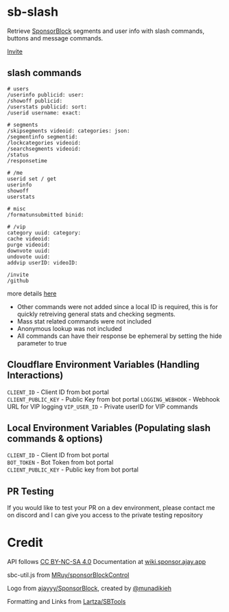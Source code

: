 # sb-slash
Retrieve [SponsorBlock](https://github.com/ajayyy/SponsorBlock) segments and user info with slash commands, buttons and message commands.

[Invite](https://sb-slash.mchang.workers.dev/invite)

## slash commands
```
# users
/userinfo publicid: user:
/showoff publicid:
/userstats publicid: sort:
/userid username: exact:

# segments
/skipsegments videoid: categories: json:
/segmentinfo segmentid:
/lockcategories videoid:
/searchsegments videoid:
/status
/responsetime

# /me
userid set / get
userinfo
showoff
userstats

# misc
/formatunsubmitted binid:

# /vip
category uuid: category:
cache videoid:
purge videoid:
downvote uuid:
undovote uuid:
addvip userID: videoID:

/invite
/github
```
more details [here](./docs/commands.md)

- Other commands were not added since a local ID is required, this is for quickly retreiving general stats and checking segments.
- Mass stat related commands were not included  
- Anonymous lookup was not included
- All commands can have their response be ephemeral by setting the hide parameter to true

## Cloudflare Environment Variables (Handling Interactions)
`CLIENT_ID` - Client ID from bot portal  
`CLIENT_PUBLIC_KEY` - Public Key from bot portal
`LOGGING_WEBHOOK` - Webhook URL for VIP logging
`VIP_USER_ID` - Private userID for VIP commands

## Local Environment Variables (Populating slash commands & options)
`CLIENT_ID` - Client ID from bot portal  
`BOT_TOKEN` - Bot Token from bot portal  
`CLIENT_PUBLIC_KEY` - Public key from bot portal

## PR Testing
If you would like to test your PR on a dev environment, please contact me on discord and I can give you access to the private testing repository

# Credit
API follows [CC BY-NC-SA 4.0](https://creativecommons.org/licenses/by-nc-sa/4.0/) Documentation at [wiki.sponsor.ajay.app](https://wiki.sponsor.ajay.app/index.php/API_Docs)

sbc-util.js from [MRuy/sponsorBlockControl](https://github.com/MRuy/sponsorBlockControl/blob/master/src/utils.js)

Logo from [ajayyy/SponsorBlock](https://github.com/ajayyy/SponsorBlock/tree/master/public/icons), created by [@munadikieh](https://github.com/munadikieh)

Formatting and Links from [Lartza/SBTools](https://github.com/Lartza/SBtools)
